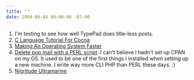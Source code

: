 ```yaml
---
title: ''
date: 2004-06-04 00:00:00 -07:00
---
```


<ol>
 <li>I'm testing to see how well TypePad does title-less posts.</li>
 <li><a href="http://cocoadevcentral.com/articles/000081.php">C Language Tutorial For Cocoa</a></li>
 <li><a href="http://www.kernelthread.com/mac/apme/optimizations/">Making An Operating System Faster</a></li>
 <li><a href="http://www.macosxhints.com/article.php?story=20020312221441153">Delete pop mail with a PERL script</a>. I can't believe I hadn't set up CPAN on my G5. It used to be one of the first things I installed when setting up a new machine. I write way more CLI PHP than PERL these days. :)</li>
<!-- <li>For the second time this week someone has emailed me about suggestions for software to run a commercial blog they want to start. Is the MT hubub is still confusing people so much they'd rather not deal with it&#8212;or at least to the point of not wanting to bother to go back and read the new licensing options? I asked one of them why they didn't bother with MT and he basically said he didn't want to invest in something if he wasn't going to make enough for him to even pay the licensing fee. He just didn't know if the idea was sound. It's too bad there isn't a grace period to get everything set up and running for a few months like the 30-day TypePad trial. Maybe he just needs to add advertising later.</li>-->
<li><a href="http://www.dashes.com/anil/2004/06/04/nigritude_ultra">Nigritude Ultramarine</a></li>
</ol>
